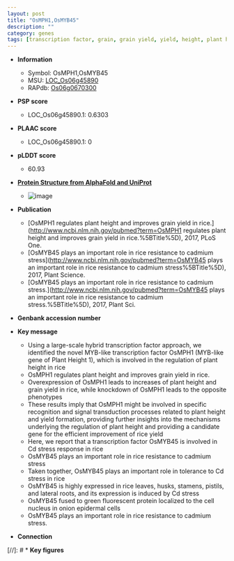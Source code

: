 ```yaml
---
layout: post
title: "OsMPH1,OsMYB45"
description: ""
category: genes
tags: [transcription factor, grain, grain yield, yield, height, plant height, resistance, tolerance, stress, nucleus, lateral root, cadmium, stress response]
---
```


* **Information**  
    + Symbol: OsMPH1,OsMYB45  
    + MSU: [LOC_Os06g45890](http://rice.plantbiology.msu.edu/cgi-bin/ORF_infopage.cgi?orf=LOC_Os06g45890)  
    + RAPdb: [Os06g0670300](http://rapdb.dna.affrc.go.jp/viewer/gbrowse_details/irgsp1?name=Os06g0670300)  

* **PSP score**  
    + LOC_Os06g45890.1: 0.6303 

* **PLAAC score**  
    + LOC_Os06g45890.1: 0 

* **pLDDT score**
    + 60.93

* **[Protein Structure from AlphaFold and UniProt](https://www.uniprot.org/uniprotkb/A0A0P0X0C0/entry#structure)**
    + ![image](https://ricepsp.github.io/images/A/AF-A0A0P0X0C0-F1.png)

* **Publication**  
    + [OsMPH1 regulates plant height and improves grain yield in rice.](http://www.ncbi.nlm.nih.gov/pubmed?term=OsMPH1 regulates plant height and improves grain yield in rice.%5BTitle%5D), 2017, PLoS One.
    + [OsMYB45 plays an important role in rice resistance to cadmium stress](http://www.ncbi.nlm.nih.gov/pubmed?term=OsMYB45 plays an important role in rice resistance to cadmium stress%5BTitle%5D), 2017, Plant Science.
    + [OsMYB45 plays an important role in rice resistance to cadmium stress.](http://www.ncbi.nlm.nih.gov/pubmed?term=OsMYB45 plays an important role in rice resistance to cadmium stress.%5BTitle%5D), 2017, Plant Sci.

* **Genbank accession number**  

* **Key message**  
    + Using a large-scale hybrid transcription factor approach, we identified the novel MYB-like transcription factor OsMPH1 (MYB-like gene of Plant Height 1), which is involved in the regulation of plant height in rice
    + OsMPH1 regulates plant height and improves grain yield in rice.
    + Overexpression of OsMPH1 leads to increases of plant height and grain yield in rice, while knockdown of OsMPH1 leads to the opposite phenotypes
    + These results imply that OsMPH1 might be involved in specific recognition and signal transduction processes related to plant height and yield formation, providing further insights into the mechanisms underlying the regulation of plant height and providing a candidate gene for the efficient improvement of rice yield
    + Here, we report that a transcription factor OsMYB45 is involved in Cd stress response in rice
    + OsMYB45 plays an important role in rice resistance to cadmium stress
    + Taken together, OsMYB45 plays an important role in tolerance to Cd stress in rice
    + OsMYB45 is highly expressed in rice leaves, husks, stamens, pistils, and lateral roots, and its expression is induced by Cd stress
    + OsMYB45 fused to green fluorescent protein localized to the cell nucleus in onion epidermal cells
    + OsMYB45 plays an important role in rice resistance to cadmium stress.

* **Connection**  

[//]: # * **Key figures**  


